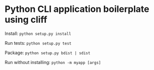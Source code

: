 Python CLI application boilerplate using cliff
==============================================

Install: `python setup.py install`

Run tests: `python setup.py test`

Package: `python setup.py bdist | sdist`

Run without installing: `python -m myapp [args]`
